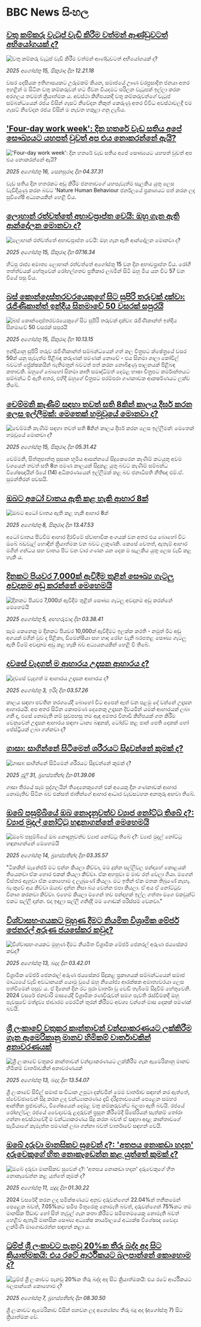 # BBC News සිංහල## [වතු කම්කරු වැටුප් වැඩි කිරීම වත්මන් ආණ්ඩුවටත් අභියෝගයක් ද?](https://www.bbc.com/sinhala/articles/cy40p31v97yo?at_medium=RSS&at_campaign=rss?at_campaign=githubrss)![වතු කම්කරු වැටුප් වැඩි කිරීම වත්මන් ආණ්ඩුවටත් අභියෝගයක් ද?](https://ichef.bbci.co.uk/ace/ws/240/cpsprodpb/2929/live/72c26f10-79b2-11f0-a7e9-1ba858cfd910.jpg)_2025 අගෝස්තු 15, සිකුරාදා දින 12.21.18_වසර දෙසීයක ඉතිහාසයකට උරුමකම් කියන, සමාජයේ ඌණ වරප්‍රසාදිත ජනයා අතර ඉහළින් ම සිටින වතු කම්කරුවන් හට ජීවන වියදමට සරිලන වැටුපක් ඉල්ලා කරන අරගලය තවමත් ක්‍රියාත්මක ය.
අවස්ථා කිහිපයකදී වතු කම්කරුවන්ගේ වැටුප් සම්බන්ධයෙන් රජය විසින් ගැසට් නිවේදන නිකුත් කෙරුණු අතර විවිධ අවස්ථාවලදී එම ගැසට් නිවේදන රජය විසින් ම නැවත හකුළා ගනු ලැබීය.## ['Four-day work week': දින හතරේ වැඩ සතිය අපේ සෞඛ්‍යයට යහපත් වුවත් අප එය නොකරන්නේ ඇයි?](https://www.bbc.com/sinhala/articles/cpv0l71relyo?at_medium=RSS&at_campaign=rss?at_campaign=githubrss)!['Four-day work week': දින හතරේ වැඩ සතිය අපේ සෞඛ්‍යයට යහපත් වුවත් අප එය නොකරන්නේ ඇයි?](https://ichef.bbci.co.uk/ace/ws/240/cpsprodpb/c2fa/live/ae5d66b0-79df-11f0-ab3e-bd52082cd0ae.jpg)_2025 අගෝස්තු 16, සෙනසුරාදා දින 04.37.31_වැඩ සතිය දින හතරකට අඩු කිරීම ජනතාවගේ යහපැවැත්ම සැලකිය යුතු ලෙස වැඩිදියුණු කරන බවට 'Nature Human Behaviour ජර්නලයේ ප්‍රකාශයට පත් කරන ලද සුවිශේෂී අධ්‍යනයකින් හෙළි විය.## [ලොහාන් රත්වත්තේ අභාවප්‍රාප්ත වෙයි: ඔහු ගැන ඇති ආන්දෝලන මොනවා ද?](https://www.bbc.com/sinhala/articles/c1e7njpdlxxo?at_medium=RSS&at_campaign=rss?at_campaign=githubrss)![ලොහාන් රත්වත්තේ අභාවප්‍රාප්ත වෙයි: ඔහු ගැන ඇති ආන්දෝලන මොනවා ද?](https://ichef.bbci.co.uk/ace/ws/240/cpsprodpb/edcf/live/36b81b60-79a7-11f0-ab3e-bd52082cd0ae.png)_2025 අගෝස්තු 15, සිකුරාදා දින 07.16.34_හිටපු රාජ්‍ය අමාත්‍ය ලොහාන් රත්වත්තේ අගෝස්තු 15 වන දින අභාවප්‍රාප්ත විය. රෝගී තත්ත්වයක් හේතුවෙන් රෝහල්ගතව ප්‍රතිකාර ලබමින් සිටි ඔහු මිය යන විට 57 වන වියේ පසු විය.## [බස් කොන්දොස්තරවරයෙකුගේ සිට සුපිරි තරුවක් දක්වා: රැජිණිකාන්ත් ඉන්දීය සිනමාවේ 50 වසරක් සපුරයි](https://www.bbc.com/sinhala/articles/c3ezpqkn4xno?at_medium=RSS&at_campaign=rss?at_campaign=githubrss)![බස් කොන්දොස්තරවරයෙකුගේ සිට සුපිරි තරුවක් දක්වා: රැජිණිකාන්ත් ඉන්දීය සිනමාවේ 50 වසරක් සපුරයි](https://ichef.bbci.co.uk/ace/ws/240/cpsprodpb/b5cb/live/5798f860-799b-11f0-a34f-318be3fb0481.jpg)_2025 අගෝස්තු 15, සිකුරාදා දින 10.13.15_ඉන්දියානු සුපිරි තරුව රැජිණිකාන්ත් සම්බන්ධයෙන් ගත් කල චිත්‍රපට ක්ෂේත්‍රයේ වසර 50ක් යනු පැවැත්ම පිළිබඳ කරුණක් පමණක් නොවේ - එය සිනමා ශාලා කෝවිල් බවටත් ප්‍රේක්ෂකයින් බැතිමතුන් බවටත් පත් කරන නොබිඳුණු පාලනයක් පිළිබඳ කතාවකි. ඔහුගේ බොහෝ සිනමා කෘති සමෘද්ධිමත් දෙමළ භාෂා චිත්‍රපට කර්මාන්තයට සම්බන්ධ වී ඇති අතර, එහිදී ඔහුගේ චිත්‍රපට පරම්පරා ගණනාවක ආකර්ෂණයට ලක්ව තිබේ.## [චෙම්මනි කැණීම් සඳහා තවත් සති 8කින් කාලය දීර්ඝ කරන ලෙස ඉල්ලීමක්: මෙතෙක් හමුවූයේ මොනවා ද?](https://www.bbc.com/sinhala/articles/c80d3nz903yo?at_medium=RSS&at_campaign=rss?at_campaign=githubrss)![චෙම්මනි කැණීම් සඳහා තවත් සති 8කින් කාලය දීර්ඝ කරන ලෙස ඉල්ලීමක්: මෙතෙක් හමුවූයේ මොනවා ද?](https://ichef.bbci.co.uk/ace/ws/240/cpsprodpb/fdb9/live/5a2dd0e0-7997-11f0-ab3e-bd52082cd0ae.jpg)_2025 අගෝස්තු 15, සිකුරාදා දින 05.31.42_චෙම්මනි, සිත්තුපාත්තු සුසාන භූමිය ආසන්නයේ සිදුකෙරෙන කැණීම් කටයුතු අවම වශයෙන් තවත් සති 8ක පමණ කාලයක් සිදුකළ යුතු බවට කැණීම් සම්බන්ධ විශේෂඥයින් ඊයේ (14) අධිකරණයෙන් ඉල්ලීමක් කළ බව ජනාධිපති නීතිඥ එම්.ඒ. සුමන්තිරන් පවසයි.## [ඔබට අධෝ වාතය ඇති කළ හැකි ආහාර 8ක්](https://www.bbc.com/sinhala/articles/c15lvgq2545o?at_medium=RSS&at_campaign=rss?at_campaign=githubrss)![ඔබට අධෝ වාතය ඇති කළ හැකි ආහාර 8ක්](https://ichef.bbci.co.uk/ace/ws/240/cpsprodpb/1173/live/d619c900-745d-11f0-a975-cb151ca452f4.jpg)_2025 අගෝස්තු 8, සිකුරාදා දින 13.47.53_අධෝ වාතය පිටවීම ආහාර දිරවීමේ ස්වාභාවික අංගයක් වන අතර එය බොහෝ විට ඔබේ බඩවැල් හොඳින් ක්‍රියාත්මක වන බවට ලකුණකි. කෙසේ වෙතත්, ඇතැම් ආහාර මගින් ගන්ධය සහ වාතය පිට වන වාර ගණන යන දෙක ම සැලකිය යුතු ලෙස වැඩි කළ හැකි ය.## [දිනකට පියවර 7,000ක් ඇවිදීම තුළින් සෞඛ්‍ය ගැටලු අවදානම අඩු කරන්නේ මෙහෙමයි](https://www.bbc.com/sinhala/articles/c80dr7gzr8do?at_medium=RSS&at_campaign=rss?at_campaign=githubrss)![දිනකට පියවර 7,000ක් ඇවිදීම තුළින් සෞඛ්‍ය ගැටලු අවදානම අඩු කරන්නේ මෙහෙමයි](https://ichef.bbci.co.uk/ace/ws/240/cpsprodpb/dd5a/live/a0008b40-67e4-11f0-a665-63ea82eef55b.jpg)_2025 අගෝස්තු 5, අඟහරුවාදා දින 03.38.41_සෑම කෙනෙකු ම දිනකට පියවර 10,000ක් ඇවිදීමට ඉලක්ක කරති - නමුත් ඊට අඩු අගයක් මගින් වුව ද පිළිකා, ඩිමෙන්ෂියා සහ හෘද රෝග වැනි බරපතළ සෞඛ්‍ය ගැටලු ඇති වීමේ අවදානම අඩු කළ හැකි බව අධ්‍යයනයකින් හෙළි වී තිබේ.## [දවසේ වැදගත් ම ආහාරය උදෑසන ආහාරය ද?](https://www.bbc.com/sinhala/articles/c1kz74pxjpvo?at_medium=RSS&at_campaign=rss?at_campaign=githubrss)![දවසේ වැදගත් ම ආහාරය උදෑසන ආහාරය ද?](https://ichef.bbci.co.uk/ace/ws/240/cpsprodpb/ea48/live/da027ec0-6bb3-11f0-8dbd-f3d32ebd3327.png)_2025 අගෝස්තු 3, ඉරිදා දින 03.57.26_කාලය සඳහා පවතින තරගයේදී බොහෝ විට අපෙන් ඈත් වන පළමු දේ වන්නේ උදෑසන ආහාරයයි. අප අතර සිටින කොපමණ දෙනෙකු උදෑසන දිවයමින් යමක් ආහාරයක් ලබා ගනී ද, එසේ නොමැති නම් සුවපහසු තම ඇඳ අමතර විනාඩි කිහිපයක් ගත කිරීම වෙනුවෙන් උදෑසන ආහාරය සඳහා ධාන්‍ය බඳුනක්, ටෝස්ට් කළ පාන් පෙති දෙකක් හෝ පේස්ට්‍රියක් ලබා ගන්නවා ද?## [ගාසා: සාගින්නේ සිටීමෙන් ශරීරයට සිදුවන්නේ කුමක් ද?](https://www.bbc.com/sinhala/articles/cgjy7ddj3yqo?at_medium=RSS&at_campaign=rss?at_campaign=githubrss)![ගාසා: සාගින්නේ සිටීමෙන් ශරීරයට සිදුවන්නේ කුමක් ද?](https://ichef.bbci.co.uk/ace/ws/240/cpsprodpb/0299/live/bc0c0390-6bd7-11f0-acb3-89fdfd797fe1.jpg)_2025 ජූලි 31, බ්‍රහස්පතින්දා දින 01.39.06_ගාසා තීරයේ සෑම පුද්ගලයින් තිදෙනෙකුගෙන් එක් අයෙකු දින ගණනාවක් ආහාර නොමැතිව සිටින බව එක්සත් ජාතීන්ගේ ආහාර ආධාර වැඩසටහන අනතුරු අඟවා තිබේ.## [ඔබේ පසුම්බියේ ඔබ නොදැනුවත්ව ව්‍යාජ නෝට්ටු තිබේ ද?: ව්‍යාජ මුදල් නෝට්ටු හඳුනාගන්නේ මෙහෙමයි](https://www.bbc.com/sinhala/articles/cwyppwl5567o?at_medium=RSS&at_campaign=rss?at_campaign=githubrss)![ඔබේ පසුම්බියේ ඔබ නොදැනුවත්ව ව්‍යාජ නෝට්ටු තිබේ ද?: ව්‍යාජ මුදල් නෝට්ටු හඳුනාගන්නේ මෙහෙමයි](https://ichef.bbci.co.uk/ace/ws/240/cpsprodpb/dd6d/live/1e652410-76ad-11f0-8155-5f8739f897b4.jpg)_2025 අගෝස්තු 14, බ්‍රහස්පතින්දා දින 03.35.57_"ටිකකින් මැනේජර් මට එන්න කියලා කිව්වා, මම දුන්න සල්ලිවල පන්දාහේ කොළයක් තියෙනවා ඒක හොර එකක් කියලා කිව්වා. ඒක අහපුවා ම මාව රත් වෙලා ගියා. මගෙන් විස්තර ඇහුවා ඒක කොහොම ද ලැබුණේ කියලා. මට ඉතින් ඒක මතක තිබුණේ නැහැ. බැංකුවේ අය කිව්වා ඔයාව දන්න නිසා බය වෙන්න එපා කියලා. ඒ අය ඒ නෝට්ටුව විනාශ කරනවා කිව්වා. එහෙම කියලා මගෙන් තව පන්දාහක් ඉල්ල ගත්තා මගෙ එකවුන්ට් එකට සල්ලි දාන්න. එදා ඉඳලා සල්ලි ගනිද්දි මම ගොඩක් පරිස්සම් වෙනවා."## [විශ්වාසභංගයකට මුහුණ දීමට නියමිත විශ්‍රාමික මේජර් ජෙනරල් අරුණ ජයසේකර කවුද?](https://www.bbc.com/sinhala/articles/c7vl1z8985go?at_medium=RSS&at_campaign=rss?at_campaign=githubrss)![විශ්වාසභංගයකට මුහුණ දීමට නියමිත විශ්‍රාමික මේජර් ජෙනරල් අරුණ ජයසේකර කවුද?](https://ichef.bbci.co.uk/ace/ws/240/cpsprodpb/1f8f/live/0a3cc880-7775-11f0-a97f-3f8d4bbdf2d8.jpg)_2025 අගෝස්තු 13, බදාදා දින 03.42.01_විශ්‍රාමික මේජර් ජෙනරාල් අරුණ ජයසේකර සිදුකළ ප්‍රකාශයක් සම්බන්ධයෙන් සමාජ මාධ්‍යයේ වැඩි අවධානයක් යොමු වුයේ ඔහු නියෝජ්‍ය ආරක්ෂක අමාත්‍යවරයා ලෙස පත්වීමෙන් පසුව ය. ඒ දිනෙන් දින රට පුරා වාර්තා වූ වෙඩි තැබීමේ සිදුවීම් හේතුවෙනි.
2024 වසරේ ජනවාරි මාසයේදී විශ්‍රාමික රණවිරුවන් සමග පැවති රැස්වීමකදී ඔහු පැවසුවේ මත්ද්‍රව්‍ය ජාවාරම මෙරටින් තුරන් කිරීමට අවශ්‍ය වන්නේ මාස දෙකක් පමණක් බවයි.## [ශ්‍රී ලංකාවේ වතුකර කාන්තාවන් වන්ද්‍යාකරණයට ලක්කිරීම ගැන ඇමෙරිකානු මානව හිමිකම් වාර්තාවකින් අනාවරණයක්](https://www.bbc.com/sinhala/articles/cqxgzvwzdz9o?at_medium=RSS&at_campaign=rss?at_campaign=githubrss)![ශ්‍රී ලංකාවේ වතුකර කාන්තාවන් වන්ද්‍යාකරණයට ලක්කිරීම ගැන ඇමෙරිකානු මානව හිමිකම් වාර්තාවකින් අනාවරණයක්](https://ichef.bbci.co.uk/ace/ws/240/cpsprodpb/7793/live/26194700-7846-11f0-8071-1788c7e8ae0e.jpg)_2025 අගෝස්තු 13, බදාදා දින 13.54.07_ශ්‍රී ලංකාවේ සිවිල් සමාජ සංවිධාන උපුටා දක්වමින් මෙම වාර්තාව සඳහන් කර ඇත්තේ, ස්වේච්ඡාවෙන් සිදු කරන ලද වන්ධ්‍යාකරණය දැඩි දරිද්‍රතාවයෙන් පෙළෙන සමහර ආන්තික ප්‍රජාවන්ට, විශේෂයෙන් දෙමළ වතු කම්කරුවන්ට බලපා ඇති බවයි.
රජයේ රෝහල්වල රජයේ වෛද්‍යවරු ළදරුවන් ප්‍රසූත කිරීමේදී සිසේරියන් සැත්කම් තෝරා ගන්නා අවස්ථාවේදී ම වන්ධ්‍යාකරණය සිදු කරන බවත් ඒ සඳහා අදාළ කාන්තාවගේ සැමියාගේ කැමැත්ත පමණක් ලබා ගන්නා බවත් වාර්තාවේ සඳහන් වෙයි.## [ඔබේ දරුවා මානසිකව සුවෙන් ද?: 'අතපය නොකඩා හදන' දරුවෙකුගේ හිත නොකැඩෙන්න කළ යුත්තේ කුමක් ද?](https://www.bbc.com/sinhala/articles/cp89d00jp6ro?at_medium=RSS&at_campaign=rss?at_campaign=githubrss)![ඔබේ දරුවා මානසිකව සුවෙන් ද?: 'අතපය නොකඩා හදන' දරුවෙකුගේ හිත නොකැඩෙන්න කළ යුත්තේ කුමක් ද?](https://ichef.bbci.co.uk/ace/ws/240/cpsprodpb/1eae/live/1581a3c0-7462-11f0-aa65-13a77a32934c.jpg)_2025 අගෝස්තු 11, සඳුදා දින 01.30.22_2024 වසරේදී කරන ලද සමීක්ෂණයට අනුව දරුවන්ගෙන් 22.04%ක් තනිකමෙන් පෙළෙන බවත්, 7.05%කට සමීප මිතුරෙකු නොමැති බවත්, දරුවන්ගෙන් 75%කට තම මානසික පීඩාව හෝ සිත් තැවුල් ගැන කතා කිරීමට සමීපතමයෙකු නොමැති බවත් හෙළිව ඇතැයි මානසික සෞඛ්‍ය අධ්‍යක්ෂ කාර්යාලයේ අධ්‍යක්ෂ විශේෂඥ වෛද්‍ය ලක්මිණි මාගොඩරත්න සඳහන් කළා ය.## [ට්‍රම්ප් ශ්‍රී ලංකාවට පැනවූ  20%ක තීරු බද්ද අද සිට ක්‍රියාත්මකයි: එය රටේ ආර්ථිකයට බලපාන්නේ කොහොම ද?](https://www.bbc.com/sinhala/articles/cpwy20pd999o?at_medium=RSS&at_campaign=rss?at_campaign=githubrss)![ට්‍රම්ප් ශ්‍රී ලංකාවට පැනවූ  20%ක තීරු බද්ද අද සිට ක්‍රියාත්මකයි: එය රටේ ආර්ථිකයට බලපාන්නේ කොහොම ද?](https://ichef.bbci.co.uk/ace/ws/240/cpsprodpb/1cb7/live/8b25dfb0-736d-11f0-ab1c-fb449de285a1.jpg)_2025 අගෝස්තු 7, බ්‍රහස්පතින්දා දින 08.30.50_ශ්‍රී ලංකාවට ඇමෙරිකාව විසින් පනවන ලද අන්‍යෝන්‍ය තීරු බදු අද (අගෝස්තු 7) සිට ක්‍රියාත්මක වේ.